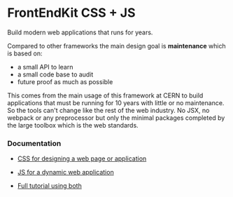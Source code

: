 # FrontEndKit CSS + JS

Build modern web applications that runs for years.

Compared to other frameworks the main design goal is **maintenance** which is based on:
* a small API to learn
* a small code base to audit
* future proof as much as possible

This comes from the main usage of this framework at CERN to build applications that must be running for 10 years with little or no maintenance. So the tools can't change like the rest of the web industry. No JSX, no webpack or any preprocessor but only the minimal packages completed by the large toolbox which is the web standards.

### Documentation
* [CSS for designing a web page or application](./css)
* [JS for a dynamic web application](./js)

* [Full tutorial using both](./docs)
